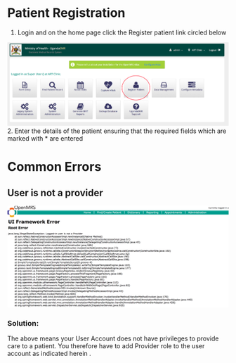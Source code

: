 # Patient Registration 
1. Login and on the home page click the Register patient link circled below

![Register Patient Link](images/register_patient_link.png)
2. Enter the details of the patient ensuring that the required fields which are marked with * are entered
# Common Errors 
## User is not a provider
![User Not Provider Error](images/logged_in_user_not_provider.png)

### Solution:
The above means your User Account does not have privileges to provide care to a patient. You therefore have to add Provider role to the user account as indicated herein .